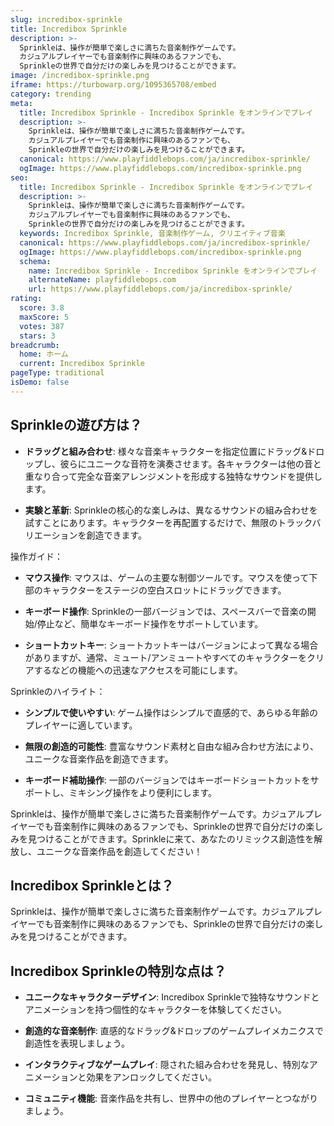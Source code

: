 ```yaml
---
slug: incredibox-sprinkle
title: Incredibox Sprinkle
description: >-
  Sprinkleは、操作が簡単で楽しさに満ちた音楽制作ゲームです。
  カジュアルプレイヤーでも音楽制作に興味のあるファンでも、
  Sprinkleの世界で自分だけの楽しみを見つけることができます。
image: /incredibox-sprinkle.png
iframe: https://turbowarp.org/1095365708/embed
category: trending
meta:
  title: Incredibox Sprinkle - Incredibox Sprinkle をオンラインでプレイ
  description: >-
    Sprinkleは、操作が簡単で楽しさに満ちた音楽制作ゲームです。
    カジュアルプレイヤーでも音楽制作に興味のあるファンでも、
    Sprinkleの世界で自分だけの楽しみを見つけることができます。
  canonical: https://www.playfiddlebops.com/ja/incredibox-sprinkle/
  ogImage: https://www.playfiddlebops.com/incredibox-sprinkle.png
seo:
  title: Incredibox Sprinkle - Incredibox Sprinkle をオンラインでプレイ
  description: >-
    Sprinkleは、操作が簡単で楽しさに満ちた音楽制作ゲームです。
    カジュアルプレイヤーでも音楽制作に興味のあるファンでも、
    Sprinkleの世界で自分だけの楽しみを見つけることができます。
  keywords: Incredibox Sprinkle, 音楽制作ゲーム, クリエイティブ音楽
  canonical: https://www.playfiddlebops.com/ja/incredibox-sprinkle/
  ogImage: https://www.playfiddlebops.com/incredibox-sprinkle.png
  schema:
    name: Incredibox Sprinkle - Incredibox Sprinkle をオンラインでプレイ
    alternateName: playfiddlebops.com
    url: https://www.playfiddlebops.com/ja/incredibox-sprinkle/
rating:
  score: 3.8
  maxScore: 5
  votes: 387
  stars: 3
breadcrumb:
  home: ホーム
  current: Incredibox Sprinkle
pageType: traditional
isDemo: false
---
```


## Sprinkleの遊び方は？

- **ドラッグと組み合わせ**: 様々な音楽キャラクターを指定位置にドラッグ&ドロップし、彼らにユニークな音符を演奏させます。各キャラクターは他の音と重なり合って完全な音楽アレンジメントを形成する独特なサウンドを提供します。

- **実験と革新**: Sprinkleの核心的な楽しみは、異なるサウンドの組み合わせを試すことにあります。キャラクターを再配置するだけで、無限のトラックバリエーションを創造できます。

操作ガイド：

- **マウス操作**: マウスは、ゲームの主要な制御ツールです。マウスを使って下部のキャラクターをステージの空白スロットにドラッグできます。

- **キーボード操作**: Sprinkleの一部バージョンでは、スペースバーで音楽の開始/停止など、簡単なキーボード操作をサポートしています。

- **ショートカットキー**: ショートカットキーはバージョンによって異なる場合がありますが、通常、ミュート/アンミュートやすべてのキャラクターをクリアするなどの機能への迅速なアクセスを可能にします。

Sprinkleのハイライト：

- **シンプルで使いやすい**: ゲーム操作はシンプルで直感的で、あらゆる年齢のプレイヤーに適しています。

- **無限の創造的可能性**: 豊富なサウンド素材と自由な組み合わせ方法により、ユニークな音楽作品を創造できます。

- **キーボード補助操作**: 一部のバージョンではキーボードショートカットをサポートし、ミキシング操作をより便利にします。

Sprinkleは、操作が簡単で楽しさに満ちた音楽制作ゲームです。カジュアルプレイヤーでも音楽制作に興味のあるファンでも、Sprinkleの世界で自分だけの楽しみを見つけることができます。Sprinkleに来て、あなたのリミックス創造性を解放し、ユニークな音楽作品を創造してください！

## Incredibox Sprinkleとは？

Sprinkleは、操作が簡単で楽しさに満ちた音楽制作ゲームです。カジュアルプレイヤーでも音楽制作に興味のあるファンでも、Sprinkleの世界で自分だけの楽しみを見つけることができます。

## Incredibox Sprinkleの特別な点は？

- **ユニークなキャラクターデザイン**: Incredibox Sprinkleで独特なサウンドとアニメーションを持つ個性的なキャラクターを体験してください。

- **創造的な音楽制作**: 直感的なドラッグ&ドロップのゲームプレイメカニクスで創造性を表現しましょう。

- **インタラクティブなゲームプレイ**: 隠された組み合わせを発見し、特別なアニメーションと効果をアンロックしてください。

- **コミュニティ機能**: 音楽作品を共有し、世界中の他のプレイヤーとつながりましょう。